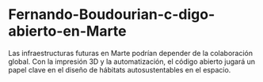 # Fernando-Boudourian-c-digo-abierto-en-Marte
Las infraestructuras futuras en Marte podrían depender de la colaboración global. Con la impresión 3D y la automatización, el código abierto jugará un papel clave en el diseño de hábitats autosustentables en el espacio.
